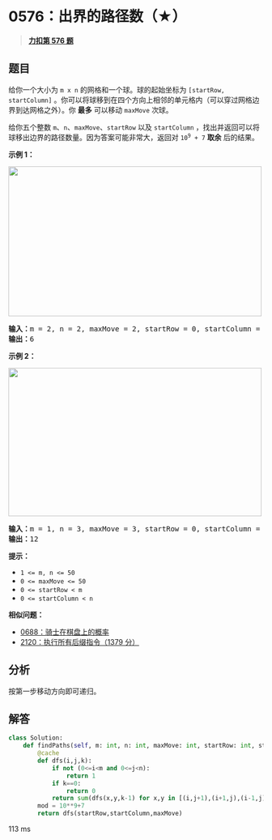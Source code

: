 # 0576：出界的路径数（★）


> <u>**[力扣第 576 题](https://leetcode.cn/problems/out-of-boundary-paths/)**</u>

## 题目

<p>给你一个大小为 <code>m x n</code> 的网格和一个球。球的起始坐标为 <code>[startRow, startColumn]</code> 。你可以将球移到在四个方向上相邻的单元格内（可以穿过网格边界到达网格之外）。你 <strong>最多</strong> 可以移动 <code>maxMove</code> 次球。</p>

<p>给你五个整数 <code>m</code>、<code>n</code>、<code>maxMove</code>、<code>startRow</code> 以及 <code>startColumn</code> ，找出并返回可以将球移出边界的路径数量。因为答案可能非常大，返回对 <code>10<sup>9</sup> + 7</code> <strong>取余</strong> 后的结果。</p>



<p><strong>示例 1：</strong></p>
<img alt="" src="https://assets.leetcode.com/uploads/2021/04/28/out_of_boundary_paths_1.png" style="width: 500px; height: 296px;" />
<pre>
<strong>输入：</strong>m = 2, n = 2, maxMove = 2, startRow = 0, startColumn = 0
<strong>输出：</strong>6
</pre>

<p><strong>示例 2：</strong></p>
<img alt="" src="https://assets.leetcode.com/uploads/2021/04/28/out_of_boundary_paths_2.png" style="width: 500px; height: 293px;" />
<pre>
<strong>输入：</strong>m = 1, n = 3, maxMove = 3, startRow = 0, startColumn = 1
<strong>输出：</strong>12
</pre>



<p><strong>提示：</strong></p>

<ul>
<li><code>1 &lt;= m, n &lt;= 50</code></li>
<li><code>0 &lt;= maxMove &lt;= 50</code></li>
<li><code>0 &lt;= startRow &lt; m</code></li>
<li><code>0 &lt;= startColumn &lt; n</code></li>
</ul>


**相似问题：**
- [0688：骑士在棋盘上的概率](/leetcode/0688)
- [2120：执行所有后缀指令（1379 分）](/leetcode/2120)


## 分析

按第一步移动方向即可递归。

## 解答

```python
class Solution:
    def findPaths(self, m: int, n: int, maxMove: int, startRow: int, startColumn: int) -> int:
        @cache
        def dfs(i,j,k):
            if not (0<=i<m and 0<=j<n):
                return 1
            if k==0:
                return 0
            return sum(dfs(x,y,k-1) for x,y in [(i,j+1),(i+1,j),(i-1,j),(i,j-1)])%mod
        mod = 10**9+7
        return dfs(startRow,startColumn,maxMove)
```
113 ms

